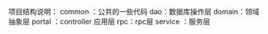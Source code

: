 项目结构说明：
    common ：公共的一些代码
    dao：数据库操作层
    domain：领域抽象层
    portal ：controller 应用层
    rpc：rpc层
    service ：服务层